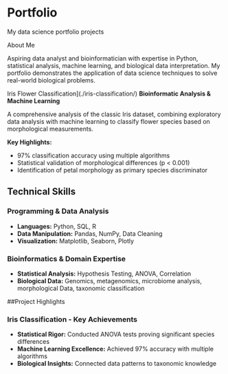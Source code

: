 # Portfolio
My data science portfolio projects

About Me

Aspiring data analyst and bioinformatician with expertise in Python, statistical analysis, machine learning, and biological data interpretation. My portfolio demonstrates the application of data science techniques to solve real-world biological problems.

Iris Flower Classification](./iris-classification/)
**Bioinformatic Analysis & Machine Learning**

A comprehensive analysis of the classic Iris dataset, combining exploratory data analysis with machine learning to classify flower species based on morphological measurements.

**Key Highlights:**
- 97% classification accuracy using multiple algorithms
- Statistical validation of morphological differences (p < 0.001)
- Identification of petal morphology as primary species discriminator

##  Technical Skills

### **Programming & Data Analysis**
- **Languages:** Python, SQL, R
- **Data Manipulation:** Pandas, NumPy, Data Cleaning
- **Visualization:** Matplotlib, Seaborn, Plotly

### **Bioinformatics & Domain Expertise**
- **Statistical Analysis:** Hypothesis Testing, ANOVA, Correlation
- **Biological Data:** Genomics, metagenomics, microbiome analysis, morphological Data, taxonomic classification


##Project Highlights

### **Iris Classification - Key Achievements**
- **Statistical Rigor:** Conducted ANOVA tests proving significant species differences
- **Machine Learning Excellence:** Achieved 97% accuracy with multiple algorithms
- **Biological Insights:** Connected data patterns to taxonomic knowledge
